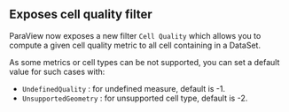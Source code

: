 ## Exposes cell quality filter

ParaView now exposes a new filter `Cell Quality` which allows you to compute a given cell
quality metric to all cell containing in a DataSet.

As some metrics or cell types can be not supported, you can set a default value for such cases with:
- `UndefinedQuality` : for undefined measure, default is -1.
- `UnsupportedGeometry` : for unsupported cell type, default is -2.
